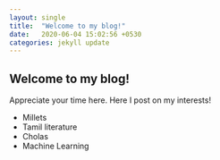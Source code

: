 ```yaml
---
layout: single
title:  "Welcome to my blog!"
date:   2020-06-04 15:02:56 +0530
categories: jekyll update
---
```


## Welcome to my blog!

Appreciate your time here. Here I post on my interests!
* Millets
* Tamil literature
* Cholas
* Machine Learning

[jekyll-docs]: https://jekyllrb.com/docs/home
[jekyll-gh]:   https://github.com/jekyll/jekyll
[jekyll-talk]: https://talk.jekyllrb.com/
